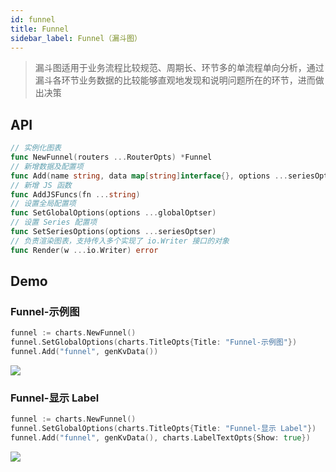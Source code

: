 ```yaml
---
id: funnel
title: Funnel
sidebar_label: Funnel（漏斗图）
---
```


> 漏斗图适用于业务流程比较规范、周期长、环节多的单流程单向分析，通过漏斗各环节业务数据的比较能够直观地发现和说明问题所在的环节，进而做出决策

## API
```go
// 实例化图表
func NewFunnel(routers ...RouterOpts) *Funnel
// 新增数据及配置项
func Add(name string, data map[string]interface{}, options ...seriesOptser) *Funnel
// 新增 JS 函数
func AddJSFuncs(fn ...string)
// 设置全局配置项
func SetGlobalOptions(options ...globalOptser)
// 设置 Series 配置项
func SetSeriesOptions(options ...seriesOptser)
// 负责渲染图表，支持传入多个实现了 io.Writer 接口的对象
func Render(w ...io.Writer) error
```

## Demo

### Funnel-示例图
```go
funnel := charts.NewFunnel()
funnel.SetGlobalOptions(charts.TitleOpts{Title: "Funnel-示例图"})
funnel.Add("funnel", genKvData())
```
![](https://user-images.githubusercontent.com/19553554/52332816-ac5eb800-2a36-11e9-8227-3538976f447d.gif)


### Funnel-显示 Label
```go
funnel := charts.NewFunnel()
funnel.SetGlobalOptions(charts.TitleOpts{Title: "Funnel-显示 Label"})
funnel.Add("funnel", genKvData(), charts.LabelTextOpts{Show: true})
```
![](https://user-images.githubusercontent.com/19553554/52332845-baacd400-2a36-11e9-86e7-8072a3efae23.png)
